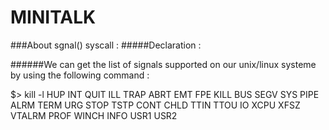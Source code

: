# MINITALK

    
###About sgnal() syscall :
#####Declaration :
     
######We can get the list of signals supported on our unix/linux systeme by using the following command :
> 
$> kill -l
HUP INT QUIT ILL TRAP ABRT EMT FPE KILL BUS SEGV SYS PIPE ALRM TERM URG STOP TSTP CONT CHLD TTIN TTOU IO XCPU XFSZ VTALRM PROF WINCH INFO USR1 USR2
    
    
